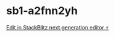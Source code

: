 # sb1-a2fnn2yh

[Edit in StackBlitz next generation editor ⚡️](https://stackblitz.com/~/github.com/kaepmic04/sb1-a2fnn2yh)